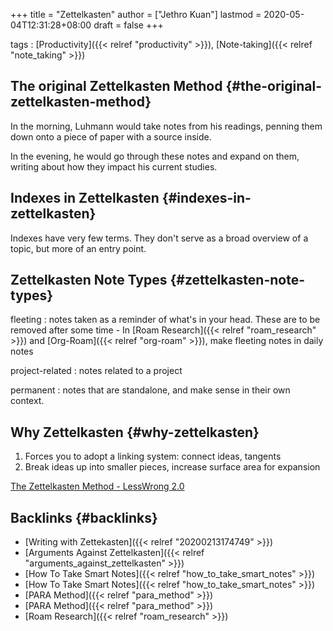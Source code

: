 +++
title = "Zettelkasten"
author = ["Jethro Kuan"]
lastmod = 2020-05-04T12:31:28+08:00
draft = false
+++

tags
: [Productivity]({{< relref "productivity" >}}), [Note-taking]({{< relref "note_taking" >}})


## The original Zettelkasten Method {#the-original-zettelkasten-method}

In the morning, Luhmann would take notes from his readings, penning
them down onto a piece of paper with a source inside.

In the evening, he would go through these notes and expand on them,
writing about how they impact his current studies.


## Indexes in Zettelkasten {#indexes-in-zettelkasten}

Indexes have very few terms. They don't serve as a broad overview of a
topic, but more of an entry point.


## Zettelkasten Note Types {#zettelkasten-note-types}

fleeting
: notes taken as a reminder of what's in your head. These
    are to be removed after some time
    -   In [Roam Research]({{< relref "roam_research" >}}) and [Org-Roam]({{< relref "org-roam" >}}), make fleeting notes in daily notes

project-related
: notes related to a project

permanent
: notes that are standalone, and make sense in their own context.


## Why Zettelkasten {#why-zettelkasten}

1.  Forces you to adopt a linking system: connect ideas, tangents
2.  Break ideas up into smaller pieces, increase surface area for
    expansion

[The Zettelkasten Method - LessWrong 2.0](https://www.lesswrong.com/posts/NfdHG6oHBJ8Qxc26s/the-zettelkasten-method-1)


## Backlinks {#backlinks}

-   [Writing with Zettekasten]({{< relref "20200213174749" >}})
-   [Arguments Against Zettelkasten]({{< relref "arguments_against_zettelkasten" >}})
-   [How To Take Smart Notes]({{< relref "how_to_take_smart_notes" >}})
-   [How To Take Smart Notes]({{< relref "how_to_take_smart_notes" >}})
-   [PARA Method]({{< relref "para_method" >}})
-   [PARA Method]({{< relref "para_method" >}})
-   [Roam Research]({{< relref "roam_research" >}})
